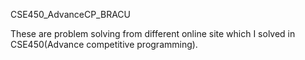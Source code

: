CSE450_AdvanceCP_BRACU

These are problem solving from different online site which I solved in CSE450(Advance competitive programming).